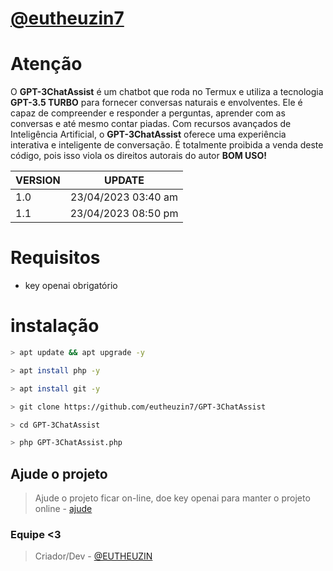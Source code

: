 # **[@eutheuzin7](https://github.com/eutheuzin7)**

# Atenção
O **GPT-3ChatAssist** é um chatbot que roda no Termux e utiliza a tecnologia **GPT-3.5 TURBO** para fornecer conversas naturais e envolventes. Ele é capaz de compreender e responder a perguntas, aprender com as conversas e até mesmo contar piadas. Com recursos avançados de Inteligência Artificial, o **GPT-3ChatAssist** oferece uma experiência interativa e inteligente de conversação. É totalmente proibida a venda deste código, pois isso viola os direitos autorais do autor **BOM USO!**

VERSION | UPDATE
:--------- | :------:
1.0 | 23/04/2023 03:40 am
1.1 | 23/04/2023 08:50 pm

# Requisitos
- key openai obrigatório

# instalação
```sh
> apt update && apt upgrade -y
```
```sh
> apt install php -y
```
```sh
> apt install git -y 
```
```sh
> git clone https://github.com/eutheuzin7/GPT-3ChatAssist
```
```sh
> cd GPT-3ChatAssist 
```
```sh
> php GPT-3ChatAssist.php
```

## Ajude o projeto
> Ajude o projeto ficar on-line, doe key openai para manter o projeto online - [ajude](https://t.me/EUTHEUZIN)

### Equipe <3
> Criador/Dev - [@EUTHEUZIN](https://t.me/EUTHEUZIN)
